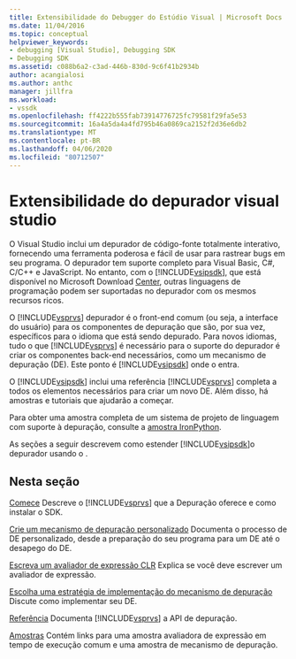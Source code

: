 ```yaml
---
title: Extensibilidade do Debugger do Estúdio Visual | Microsoft Docs
ms.date: 11/04/2016
ms.topic: conceptual
helpviewer_keywords:
- debugging [Visual Studio], Debugging SDK
- Debugging SDK
ms.assetid: c088b6a2-c3ad-446b-830d-9c6f41b2934b
author: acangialosi
ms.author: anthc
manager: jillfra
ms.workload:
- vssdk
ms.openlocfilehash: ff4222b555fab73914776725fc79581f29fa5e53
ms.sourcegitcommit: 16a4a5da4a4fd795b46a0869ca2152f2d36e6db2
ms.translationtype: MT
ms.contentlocale: pt-BR
ms.lasthandoff: 04/06/2020
ms.locfileid: "80712507"
---
```

# <a name="visual-studio-debugger-extensibility"></a>Extensibilidade do depurador visual studio
O Visual Studio inclui um depurador de código-fonte totalmente interativo, fornecendo uma ferramenta poderosa e fácil de usar para rastrear bugs em seu programa. O depurador tem suporte completo para Visual Basic, C#, C/C++ e JavaScript. No entanto, com o [!INCLUDE[vsipsdk](../../extensibility/includes/vsipsdk_md.md)], que está disponível no Microsoft Download [Center](https://www.microsoft.com/download/details.aspx?id=21835), outras linguagens de programação podem ser suportadas no depurador com os mesmos recursos ricos.

 O [!INCLUDE[vsprvs](../../code-quality/includes/vsprvs_md.md)] depurador é o front-end comum (ou seja, a interface do usuário) para os componentes de depuração que são, por sua vez, específicos para o idioma que está sendo depurado. Para novos idiomas, tudo o que [!INCLUDE[vsprvs](../../code-quality/includes/vsprvs_md.md)] é necessário para o suporte do depurador é criar os componentes back-end necessários, como um mecanismo de depuração (DE). Este ponto é [!INCLUDE[vsipsdk](../../extensibility/includes/vsipsdk_md.md)] onde o entra.

 O [!INCLUDE[vsipsdk](../../extensibility/includes/vsipsdk_md.md)] inclui uma referência [!INCLUDE[vsprvs](../../code-quality/includes/vsprvs_md.md)] completa a todos os elementos necessários para criar um novo DE. Além disso, há amostras e tutoriais que ajudarão a começar.

 Para obter uma amostra completa de um sistema de projeto de linguagem com suporte à depuração, consulte a [amostra IronPython](https://www.microsoft.com/download/details.aspx?id=55984).

 As seções a seguir descrevem como estender [!INCLUDE[vsipsdk](../../extensibility/includes/vsipsdk_md.md)]o depurador usando o .

## <a name="in-this-section"></a>Nesta seção
 [Comece](../../extensibility/debugger/getting-started-with-debugger-extensibility.md) Descreve o [!INCLUDE[vsprvs](../../code-quality/includes/vsprvs_md.md)] que a Depuração oferece e como instalar o SDK.

 [Crie um mecanismo de depuração personalizado](../../extensibility/debugger/creating-a-custom-debug-engine.md) Documenta o processo de DE personalizado, desde a preparação do seu programa para um DE até o desapego do DE.

 [Escreva um avaliador de expressão CLR](../../extensibility/debugger/writing-a-common-language-runtime-expression-evaluator.md) Explica se você deve escrever um avaliador de expressão.

 [Escolha uma estratégia de implementação do mecanismo de depuração](../../extensibility/debugger/choosing-a-debug-engine-implementation-strategy.md) Discute como implementar seu DE.

 [Referência](../../extensibility/debugger/reference/reference-visual-studio-debugging-apis.md) Documenta [!INCLUDE[vsprvs](../../code-quality/includes/vsprvs_md.md)] a API de depuração.

 [Amostras](../../extensibility/debugger/visual-studio-debugging-samples.md) Contém links para uma amostra avaliadora de expressão em tempo de execução comum e uma amostra de mecanismo de depuração.
